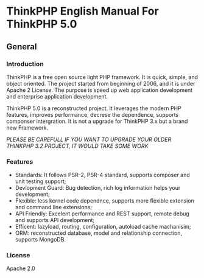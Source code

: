 # ThinkPHP English Manual For ThinkPHP 5.0

## General

### Introduction

ThinkPHP is a free open source light PHP framework. It is quick, simple, and object oriented. The project started from beginning of 2006, and it is under Apache 2 License. The purpose is speed up web application development and enterprise application development.

ThinkPHP 5.0 is a reconstructed project. It leverages the modern PHP features, improves performance, decrese the dependence, supports componser intergration. It is not a upgrade for ThinkPHP 3.x but a brand new Framework. 

*PLEASE BE CAREFULL IF YOU WANT TO UPGRADE YOUR OLDER THINKPHP 3.2 PROJECT, IT WOULD TAKE SOME WORK*

### Features

- Standards: It follows PSR-2, PSR-4 standard, supports composer and unit testing support;
- Devlopment Guard: Bug detection, rich log information helps your development;
- Flexible: less kernel code dependnce, supports more flexible extension and command line extensions;
- API Friendly: Excelent performance and REST support, remote debug and supports API development;
- Efficent: lazyload, routing, configuration, autoload cache machanisim;
- ORM: reconstructed database, model and relationship connection, supports MongoDB.

### License

Apache 2.0
